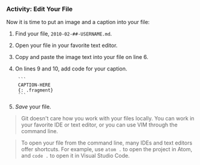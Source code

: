 ### Activity: Edit Your File

Now it is time to put an image and a caption into your file:

1. Find your file, `2010-02-##-USERNAME.md`.
1. Open your file in your favorite text editor.
1. Copy and paste the image text into your file on line 6.
1. On lines 9 and 10, add code for your caption.

        ```
        CAPTION-HERE
        {: .fragment}
        ```
1. *Save* your file.

> Git doesn't care how you work with your files locally. You can work in your favorite IDE or text editor, or you can use VIM through the command line.

> To open your file from the command line, many IDEs and text editors offer shortcuts. For example, use `atom .` to open the project in Atom, and `code .` to open it in Visual Studio Code.
